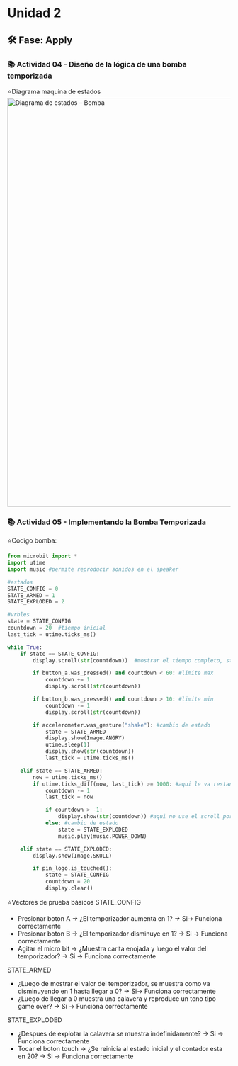# Unidad 2


## 🛠 Fase: Apply
### 📚 Actividad 04 - Diseño de la lógica de una bomba temporizada    
⭐Diagrama maquina de estados
<img width="752" height="924" alt="Diagrama de estados – Bomba" src="https://github.com/user-attachments/assets/df06918a-d275-4c53-91a3-df8a4019e75e" />



### 📚 Actividad 05 - Implementando la Bomba Temporizada    
⭐Codigo bomba:
```python
from microbit import *
import utime
import music #permite reproducir sonidos en el speaker

#estados
STATE_CONFIG = 0
STATE_ARMED = 1
STATE_EXPLODED = 2

#vrbles
state = STATE_CONFIG
countdown = 20  #tiempo inicial
last_tick = utime.ticks_ms()

while True:
    if state == STATE_CONFIG:
        display.scroll(str(countdown))  #mostrar el tiempo completo, str(countdown) es para convertir numero a texto

        if button_a.was_pressed() and countdown < 60: #limite max
            countdown += 1
            display.scroll(str(countdown))

        if button_b.was_pressed() and countdown > 10: #limite min
            countdown -= 1
            display.scroll(str(countdown))

        if accelerometer.was_gesture("shake"): #cambio de estado
            state = STATE_ARMED
            display.show(Image.ANGRY)
            utime.sleep(1)
            display.show(str(countdown))
            last_tick = utime.ticks_ms()

    elif state == STATE_ARMED:
        now = utime.ticks_ms()
        if utime.ticks_diff(now, last_tick) >= 1000: #aqui le va restando 1 al contador y actualiza el ultimo tiempo
            countdown -= 1
            last_tick = now

            if countdown > -1:
                display.show(str(countdown)) #aqui no use el scroll por temas de agilidad de la cuenta atras
            else: #cambio de estado
                state = STATE_EXPLODED
                music.play(music.POWER_DOWN)

    elif state == STATE_EXPLODED:
        display.show(Image.SKULL)

        if pin_logo.is_touched():
            state = STATE_CONFIG
            countdown = 20
            display.clear()
```
⭐Vectores de prueba básicos
STATE_CONFIG
+ Presionar boton A -> ¿El temporizador aumenta en 1? -> Si-> Funciona correctamente
+ Presionar boton B -> ¿El temporizador disminuye en 1? -> Si -> Funciona correctamente
+ Agitar el micro bit -> ¿Muestra carita enojada y luego el valor del temporizador? -> Si -> Funciona correctamente

STATE_ARMED
+ ¿Luego de mostrar el valor del temporizador, se muestra como va disminuyendo en 1 hasta llegar a 0? -> Si-> Funciona correctamente
+ ¿Luego de llegar a 0 muestra una calavera y reproduce un tono tipo game over? -> Si -> Funciona correctamente

STATE_EXPLODED
+ ¿Despues de explotar la calavera se muestra indefinidamente? -> Si -> Funciona correctamente
+ Tocar el boton touch -> ¿Se reinicia al estado inicial y el contador esta en 20? -> Si -> Funciona correctamente

